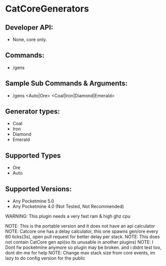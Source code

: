 # CatCoreGenerators

## Developer API:
- None, core only.

## Commands:
- /gens
 
## Sample Sub Commands & Arguments:
   - /gens <Auto|Ore> <Coal|Iron|Diamond|Emerald> <Amount>

 ## Generator types:
   - Coal
   - Iron
   - Diamond
   - Emerald

  ## Supported Types
   - Ore
   - Auto

  ## Supported Versions:
   - Any Pocketmine 5.0
   - Any Pocketmine 4.0 (Not Tested, Not Recommended)

WARNING: This plugin needs a very fast ram & high ghz cpu

NOTE: This is the portable version and it does not have an api calculator
NOTE: Catcore one has a delay calculator, this one spawns gen/ore every 60 ticks(3s), open pull request for better delay per stack.
NOTE: This does not contain CatCore gen api(so its unusable in another plugins)
NOTE: I Dont fw pocketmine anymore so plugin may be broken. and i didnt test too, dont dm me for help
NOTE: Change max stack size from core events, im lazy to do config version for the public
